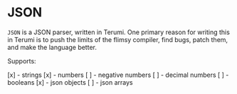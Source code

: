 # JSON

`JSON` is a JSON parser, written in Terumi. One primary reason for writing this in Terumi is to push the limits of the flimsy compiler, find bugs, patch them, and make the language better.

Supports:

[x] - strings
[x] - numbers
[ ] - negative numbers
[ ] - decimal numbers
[ ] - booleans
[x] - json objects
[ ] - json arrays